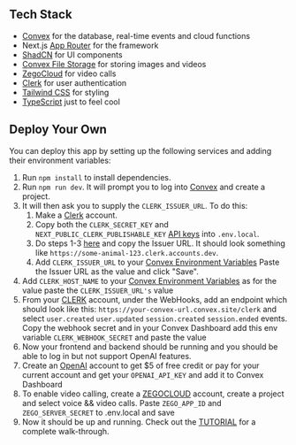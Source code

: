 

## Tech Stack

-   [Convex](https://convex.dev/) for the database, real-time events and cloud functions
-   Next.js [App Router](https://nextjs.org/docs/app) for the framework
-   [ShadCN](https://ui.shadcn.com/) for UI components
-   [Convex File Storage](https://docs.convex.dev/file-storage) for storing images and videos
-   [ZegoCloud](https://www.zegocloud.com) for video calls
-   [Clerk](https://clerk.dev/) for user authentication
-   [Tailwind CSS](https://tailwindcss.com/) for styling
-   [TypeScript](https://www.typescriptlang.org/) just to feel cool

## Deploy Your Own

You can deploy this app by setting up the following services and adding their environment variables:

1. Run `npm install` to install dependencies.
2. Run `npm run dev`. It will prompt you to log into [Convex](https://convex.dev) and create a project.
3. It will then ask you to supply the `CLERK_ISSUER_URL`. To do this:
    1. Make a [Clerk](https://clerk.dev) account.
    2. Copy both the `CLERK_SECRET_KEY` and `NEXT_PUBLIC_CLERK_PUBLISHABLE_KEY` [API keys](https://dashboard.clerk.com/last-active?path=api-keys) into `.env.local`.
    3. Do steps 1-3 [here](https://docs.convex.dev/auth/clerk) and copy the Issuer URL.
       It should look something like `https://some-animal-123.clerk.accounts.dev`.
    4. Add `CLERK_ISSUER_URL` to your [Convex Environment Variables](https://dashboard.convex.dev/deployment/settings/environment-variables?var=CLERK_ISSUER_URL)
       Paste the Issuer URL as the value and click "Save".
4. Add `CLERK_HOST_NAME` to your [Convex Environment Variables](https://dashboard.convex.dev/deployment/settings/environment-variables?var=CLERK_ISSUER_URL) as for the value paste the `CLERK_ISSUER_URL's` value
5. From your [CLERK](https://clerk.dev) account, under the WebHooks, add an endpoint which should look like this: `https://your-convex-url.convex.site/clerk` and select `user.created` `user.updated` `session.created` `session.ended` events. Copy the webhook secret and in your Convex Dashboard add this env variable `CLERK_WEBHOOK_SECRET` and paste the value
6. Now your frontend and backend should be running and you should be able to log in but not support OpenAI features.
7. Create an [OpenAI](https://platform.openai.com/) account to get $5 of free credit or pay for your current account and get your `OPENAI_API_KEY` and add it to Convex Dashboard
8. To enable video calling, create a [ZEGOCLOUD](https://www.zegocloud.com) account, create a project and select voice && video calls. Paste `ZEGO_APP_ID` and `ZEGO_SERVER_SECRET` to .env.local and save
9. Now it should be up and running. Check out the [TUTORIAL](https://youtu.be/sQ1zvdS8eU8) for a complete walk-through.

